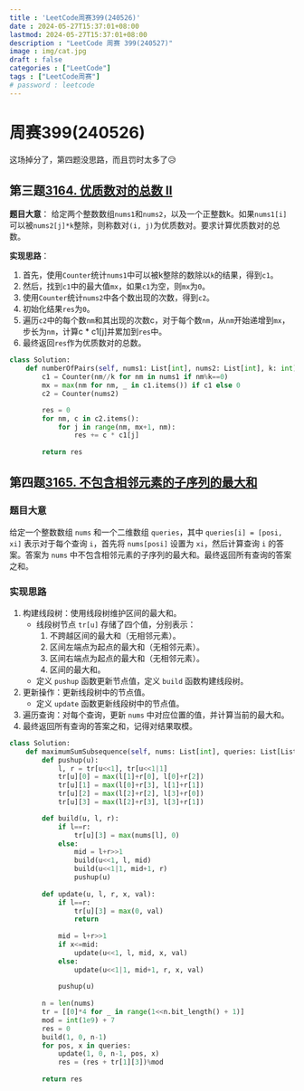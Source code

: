 ```yaml
---
title : 'LeetCode周赛399(240526)'
date : 2024-05-27T15:37:01+08:00
lastmod: 2024-05-27T15:37:01+08:00
description : "LeetCode 周赛 399(240527)" 
image : img/cat.jpg
draft : false    
categories : ["LeetCode"]
tags : ["LeetCode周赛"]
# password : leetcode
---
```



# 周赛399(240526)

这场掉分了，第四题没思路，而且罚时太多了😥

## 第三题[3164. 优质数对的总数 II](https://leetcode.cn/problems/find-the-number-of-good-pairs-ii/)

**题目大意**：
给定两个整数数组`nums1`和`nums2`，以及一个正整数k。如果`nums1[i]`可以被`nums2[j]*k`整除，则称数对`(i, j)`为优质数对。要求计算优质数对的总数。

**实现思路**：

1. 首先，使用`Counter`统计`nums1`中可以被k整除的数除以`k`的结果，得到`c1`。
2. 然后，找到`c1`中的最大值`mx`，如果`c1`为空，则`mx`为`0`。
3. 使用`Counter`统计`nums2`中各个数出现的次数，得到`c2`。
4. 初始化结果`res`为`0`。
5. 遍历`c2`中的每个数`nm`和其出现的次数c，对于每个数`nm`，从`nm`开始递增到`mx`，步长为`nm`，计算c * c1[j]并累加到`res`中。
6. 最终返回`res`作为优质数对的总数。

```py
class Solution:
    def numberOfPairs(self, nums1: List[int], nums2: List[int], k: int) -> int:
        c1 = Counter(nm//k for nm in nums1 if nm%k==0)
        mx = max(nm for nm, _ in c1.items()) if c1 else 0
        c2 = Counter(nums2)

        res = 0
        for nm, c in c2.items():
            for j in range(nm, mx+1, nm):
                res += c * c1[j]
        
        return res
```

## 第四题[3165. 不包含相邻元素的子序列的最大和](https://leetcode.cn/problems/maximum-sum-of-subsequence-with-non-adjacent-elements/)

### 题目大意
给定一个整数数组 `nums` 和一个二维数组 `queries`，其中 `queries[i] = [posi, xi]` 表示对于每个查询 `i`，首先将 `nums[posi]` 设置为 `xi`，然后计算查询 `i` 的答案。答案为 `nums` 中不包含相邻元素的子序列的最大和。最终返回所有查询的答案之和。

### 实现思路
1. 构建线段树：使用线段树维护区间的最大和。
   - 线段树节点 `tr[u]` 存储了四个值，分别表示：
     1. 不跨越区间的最大和（无相邻元素）。
     2. 区间左端点为起点的最大和（无相邻元素）。
     3. 区间右端点为起点的最大和（无相邻元素）。
     4. 区间的最大和。
   - 定义 `pushup` 函数更新节点值，定义 `build` 函数构建线段树。
2. 更新操作：更新线段树中的节点值。
   - 定义 `update` 函数更新线段树中的节点值。
3. 遍历查询：对每个查询，更新 `nums` 中对应位置的值，并计算当前的最大和。
4. 最终返回所有查询的答案之和，记得对结果取模。

```py
class Solution:
    def maximumSumSubsequence(self, nums: List[int], queries: List[List[int]]) -> int:
        def pushup(u):
            l, r = tr[u<<1], tr[u<<1|1]
            tr[u][0] = max(l[1]+r[0], l[0]+r[2])
            tr[u][1] = max(l[0]+r[3], l[1]+r[1])
            tr[u][2] = max(l[2]+r[2], l[3]+r[0])
            tr[u][3] = max(l[2]+r[3], l[3]+r[1])

        def build(u, l, r):
            if l==r:
                tr[u][3] = max(nums[l], 0)
            else:
                mid = l+r>>1
                build(u<<1, l, mid)
                build(u<<1|1, mid+1, r)
                pushup(u)
            
        def update(u, l, r, x, val):
            if l==r:
                tr[u][3] = max(0, val)
                return 
            
            mid = l+r>>1
            if x<=mid:
                update(u<<1, l, mid, x, val)
            else:
                update(u<<1|1, mid+1, r, x, val)
            
            pushup(u)
        
        n = len(nums)
        tr = [[0]*4 for _ in range(1<<n.bit_length() + 1)]
        mod = int(1e9) + 7
        res = 0
        build(1, 0, n-1)
        for pos, x in queries:
            update(1, 0, n-1, pos, x)
            res = (res + tr[1][3])%mod
        
        return res
```

